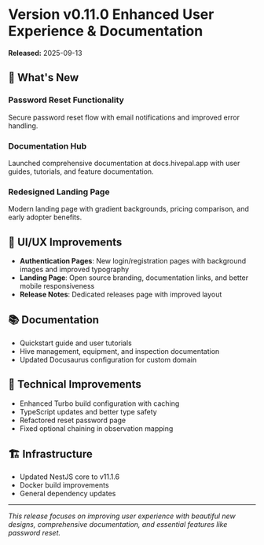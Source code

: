 # Version v0.11.0 Enhanced User Experience & Documentation
**Released:** 2025-09-13

## 🚀 What's New

### Password Reset Functionality
Secure password reset flow with email notifications and improved error handling.

### Documentation Hub
Launched comprehensive documentation at docs.hivepal.app with user guides, tutorials, and feature documentation.

### Redesigned Landing Page
Modern landing page with gradient backgrounds, pricing comparison, and early adopter benefits.

## 🎨 UI/UX Improvements

- **Authentication Pages**: New login/registration pages with background images and improved typography
- **Landing Page**: Open source branding, documentation links, and better mobile responsiveness
- **Release Notes**: Dedicated releases page with improved layout

## 📚 Documentation

- Quickstart guide and user tutorials
- Hive management, equipment, and inspection documentation
- Updated Docusaurus configuration for custom domain

## 🔧 Technical Improvements

- Enhanced Turbo build configuration with caching
- TypeScript updates and better type safety
- Refactored reset password page
- Fixed optional chaining in observation mapping

## 🏗️ Infrastructure

- Updated NestJS core to v11.1.6
- Docker build improvements
- General dependency updates

---

*This release focuses on improving user experience with beautiful new designs, comprehensive documentation, and essential features like password reset.*